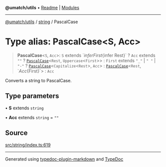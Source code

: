 **@umatch/utils** • [Readme](../../index.md) \| [Modules](../../modules.md)

***

[@umatch/utils](../../modules.md) / [string](../index.md) / PascalCase

# Type alias: PascalCase\<S, Acc\>

> **PascalCase**\<`S`, `Acc`\>: `S` extends \`${infer First}${infer Rest}\` ? `Acc` extends `""` ? [`PascalCase`](PascalCase.md)\<`Rest`, `Uppercase`\<`First`\>\> : `First` extends `"_"` \| `" "` \| `"-"` ? [`PascalCase`](PascalCase.md)\<`Capitalize`\<`Rest`\>, `Acc`\> : [`PascalCase`](PascalCase.md)\<`Rest`, \`${Acc}${First}\`\> : `Acc`

Converts a string to PascalCase.

## Type parameters

• **S** extends `string`

• **Acc** extends `string` = `""`

## Source

[src/string/index.ts:619](https://github.com/umatch-oficial/utils/blob/6b2757d/src/string/index.ts#L619)

***

Generated using [typedoc-plugin-markdown](https://www.npmjs.com/package/typedoc-plugin-markdown) and [TypeDoc](https://typedoc.org/)
